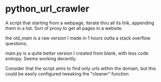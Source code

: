 # python_url_crawler
A script that starting from a webpage, iterate thru all its link, appending them in a list. Sort of proxy to get all pages in a website.

the old_main is a raw version I made in 1 hours outta a stack overflow questions;

main.py is a quite better version I created from blank, with less code entropy. Seems working decently.

Consider that the script aims to find only urls within the domain, but this could be easily configured tweaking the "cleaner" function
